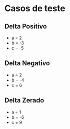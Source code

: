 # Casos de teste

## Delta  Positivo
- a = 2
- b = -3
- c = -5
  
## Delta Negativo
- a = 2
- b = -4
- c = 6

## Delta Zerado
- a = 1
- b = -6
- c = 9
